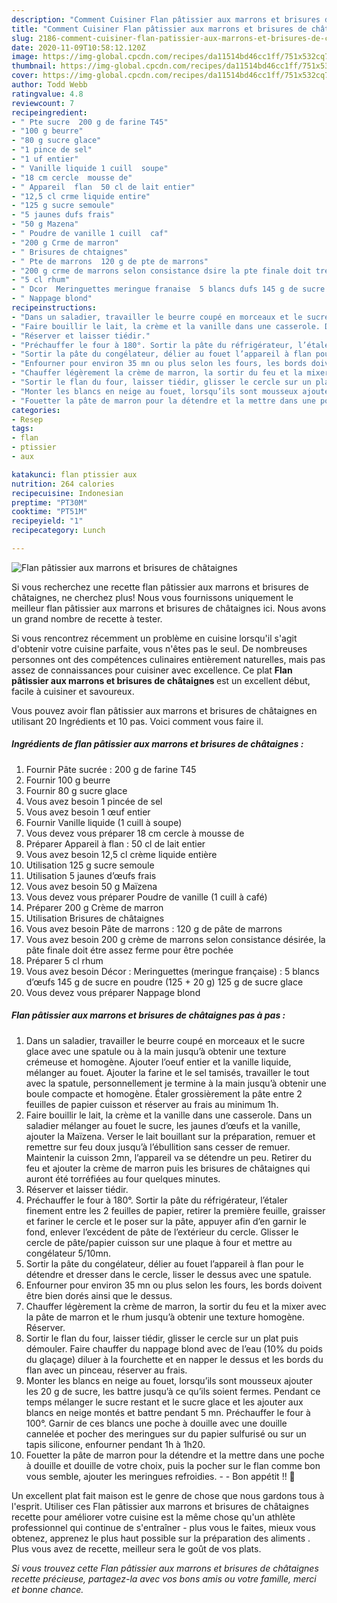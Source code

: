 ```yaml
---
description: "Comment Cuisiner Flan pâtissier aux marrons et brisures de châtaignes"
title: "Comment Cuisiner Flan pâtissier aux marrons et brisures de châtaignes"
slug: 2186-comment-cuisiner-flan-patissier-aux-marrons-et-brisures-de-chataignes
date: 2020-11-09T10:58:12.120Z
image: https://img-global.cpcdn.com/recipes/da11514bd46cc1ff/751x532cq70/flan-patissier-aux-marrons-et-brisures-de-chataignes-photo-principale-de-la-recette.jpg
thumbnail: https://img-global.cpcdn.com/recipes/da11514bd46cc1ff/751x532cq70/flan-patissier-aux-marrons-et-brisures-de-chataignes-photo-principale-de-la-recette.jpg
cover: https://img-global.cpcdn.com/recipes/da11514bd46cc1ff/751x532cq70/flan-patissier-aux-marrons-et-brisures-de-chataignes-photo-principale-de-la-recette.jpg
author: Todd Webb
ratingvalue: 4.8
reviewcount: 7
recipeingredient:
- " Pte sucre  200 g de farine T45"
- "100 g beurre"
- "80 g sucre glace"
- "1 pince de sel"
- "1 uf entier"
- " Vanille liquide 1 cuill  soupe"
- "18 cm cercle  mousse de"
- " Appareil  flan  50 cl de lait entier"
- "12,5 cl crme liquide entire"
- "125 g sucre semoule"
- "5 jaunes dufs frais"
- "50 g Mazena"
- " Poudre de vanille 1 cuill  caf"
- "200 g Crme de marron"
- " Brisures de chtaignes"
- " Pte de marrons  120 g de pte de marrons"
- "200 g crme de marrons selon consistance dsire la pte finale doit tre assez ferme pour tre poche"
- "5 cl rhum"
- " Dcor  Meringuettes meringue franaise  5 blancs dufs 145 g de sucre en poudre 125  20 g 125 g de sucre glace"
- " Nappage blond"
recipeinstructions:
- "Dans un saladier, travailler le beurre coupé en morceaux et le sucre glace avec une spatule ou à la main jusqu’à obtenir une texture crémeuse et homogène. Ajouter l’oeuf entier et la vanille liquide, mélanger au fouet. Ajouter la farine et le sel tamisés, travailler le tout avec la spatule, personnellement je termine à la main jusqu’à obtenir une boule compacte et homogène. Étaler grossièrement la pâte entre 2 feuilles de papier cuisson et réserver au frais au minimum 1h."
- "Faire bouillir le lait, la crème et la vanille dans une casserole. Dans un saladier mélanger au fouet le sucre, les jaunes d’œufs et la vanille, ajouter la Maïzena. Verser le lait bouillant sur la préparation, remuer et remettre sur feu doux jusqu’à l’ébullition sans cesser de remuer. Maintenir la cuisson 2mn, l’appareil va se détendre un peu. Retirer du feu et ajouter la crème de marron puis les brisures de châtaignes qui auront été torréfiées au four quelques minutes."
- "Réserver et laisser tiédir."
- "Préchauffer le four à 180°. Sortir la pâte du réfrigérateur, l’étaler finement entre les 2 feuilles de papier, retirer la première feuille, graisser et fariner le cercle et le poser sur la pâte, appuyer afin d’en garnir le fond, enlever l’excédent de pâte de l’extérieur du cercle. Glisser le cercle de pâte/papier cuisson sur une plaque à four et mettre au congélateur 5/10mn."
- "Sortir la pâte du congélateur, délier au fouet l’appareil à flan pour le détendre et dresser dans le cercle, lisser le dessus avec une spatule."
- "Enfourner pour environ 35 mn ou plus selon les fours, les bords doivent être bien dorés ainsi que le dessus."
- "Chauffer légèrement la crème de marron, la sortir du feu et la mixer avec la pâte de marron et le rhum jusqu’à obtenir une texture homogène. Réserver."
- "Sortir le flan du four, laisser tiédir, glisser le cercle sur un plat puis démouler. Faire chauffer du nappage blond avec de l’eau (10% du poids du glaçage) diluer à la fourchette et en napper le dessus et les bords du flan avec un pinceau, réserver au frais."
- "Monter les blancs en neige au fouet, lorsqu’ils sont mousseux ajouter les 20 g de sucre, les battre jusqu’à ce qu’ils soient fermes. Pendant ce temps mélanger le sucre restant et le sucre glace et les ajouter aux blancs en neige montés et battre pendant 5 mn. Préchauffer le four à 100°. Garnir de ces blancs une poche à douille avec une douille cannelée et pocher des meringues sur du papier sulfurisé ou sur un tapis silicone, enfourner pendant 1h à 1h20."
- "Fouetter la pâte de marron pour la détendre et la mettre dans une poche à douille et douille de votre choix, puis la pocher sur le flan comme bon vous semble, ajouter les meringues refroidies.  Bon appétit !! 🍴"
categories:
- Resep
tags:
- flan
- ptissier
- aux

katakunci: flan ptissier aux 
nutrition: 264 calories
recipecuisine: Indonesian
preptime: "PT30M"
cooktime: "PT51M"
recipeyield: "1"
recipecategory: Lunch

---
```



![Flan pâtissier aux marrons et brisures de châtaignes](https://img-global.cpcdn.com/recipes/da11514bd46cc1ff/751x532cq70/flan-patissier-aux-marrons-et-brisures-de-chataignes-photo-principale-de-la-recette.jpg)

Si vous recherchez une recette flan pâtissier aux marrons et brisures de châtaignes, ne cherchez plus! Nous vous fournissons uniquement le meilleur flan pâtissier aux marrons et brisures de châtaignes ici. Nous avons un grand nombre de recette à tester.

Si vous rencontrez récemment un problème en cuisine lorsqu'il s'agit d'obtenir votre cuisine parfaite, vous n'êtes pas le seul. De nombreuses personnes ont des compétences culinaires entièrement naturelles, mais pas assez de connaissances pour cuisiner avec excellence. Ce plat <strong> Flan pâtissier aux marrons et brisures de châtaignes </strong> est un excellent début, facile à cuisiner et savoureux.

<!--inarticleads1-->

Vous pouvez avoir flan pâtissier aux marrons et brisures de châtaignes en utilisant 20 Ingrédients et 10 pas. Voici comment vous faire il.

##### Ingrédients de flan pâtissier aux marrons et brisures de châtaignes :

1. Fournir  Pâte sucrée : 200 g de farine T45
1. Fournir 100 g beurre
1. Fournir 80 g sucre glace
1. Vous avez besoin 1 pincée de sel
1. Vous avez besoin 1 œuf entier
1. Fournir  Vanille liquide (1 cuill à soupe)
1. Vous devez vous préparer 18 cm cercle à mousse de
1. Préparer  Appareil à flan : 50 cl de lait entier
1. Vous avez besoin 12,5 cl crème liquide entière
1. Utilisation 125 g sucre semoule
1. Utilisation 5 jaunes d’œufs frais
1. Vous avez besoin 50 g Maïzena
1. Vous devez vous préparer  Poudre de vanille (1 cuill à café)
1. Préparer 200 g Crème de marron
1. Utilisation  Brisures de châtaignes
1. Vous avez besoin  Pâte de marrons : 120 g de pâte de marrons
1. Vous avez besoin 200 g crème de marrons selon consistance désirée, la pâte finale doit étre assez ferme pour être pochée
1. Préparer 5 cl rhum
1. Vous avez besoin  Décor : Meringuettes (meringue française) : 5 blancs d’œufs 145 g de sucre en poudre (125 + 20 g) 125 g de sucre glace
1. Vous devez vous préparer  Nappage blond




<!--inarticleads2-->

##### Flan pâtissier aux marrons et brisures de châtaignes pas à pas :

1. Dans un saladier, travailler le beurre coupé en morceaux et le sucre glace avec une spatule ou à la main jusqu’à obtenir une texture crémeuse et homogène. Ajouter l’oeuf entier et la vanille liquide, mélanger au fouet. Ajouter la farine et le sel tamisés, travailler le tout avec la spatule, personnellement je termine à la main jusqu’à obtenir une boule compacte et homogène. Étaler grossièrement la pâte entre 2 feuilles de papier cuisson et réserver au frais au minimum 1h.
1. Faire bouillir le lait, la crème et la vanille dans une casserole. Dans un saladier mélanger au fouet le sucre, les jaunes d’œufs et la vanille, ajouter la Maïzena. Verser le lait bouillant sur la préparation, remuer et remettre sur feu doux jusqu’à l’ébullition sans cesser de remuer. Maintenir la cuisson 2mn, l’appareil va se détendre un peu. Retirer du feu et ajouter la crème de marron puis les brisures de châtaignes qui auront été torréfiées au four quelques minutes.
1. Réserver et laisser tiédir.
1. Préchauffer le four à 180°. Sortir la pâte du réfrigérateur, l’étaler finement entre les 2 feuilles de papier, retirer la première feuille, graisser et fariner le cercle et le poser sur la pâte, appuyer afin d’en garnir le fond, enlever l’excédent de pâte de l’extérieur du cercle. Glisser le cercle de pâte/papier cuisson sur une plaque à four et mettre au congélateur 5/10mn.
1. Sortir la pâte du congélateur, délier au fouet l’appareil à flan pour le détendre et dresser dans le cercle, lisser le dessus avec une spatule.
1. Enfourner pour environ 35 mn ou plus selon les fours, les bords doivent être bien dorés ainsi que le dessus.
1. Chauffer légèrement la crème de marron, la sortir du feu et la mixer avec la pâte de marron et le rhum jusqu’à obtenir une texture homogène. Réserver.
1. Sortir le flan du four, laisser tiédir, glisser le cercle sur un plat puis démouler. Faire chauffer du nappage blond avec de l’eau (10% du poids du glaçage) diluer à la fourchette et en napper le dessus et les bords du flan avec un pinceau, réserver au frais.
1. Monter les blancs en neige au fouet, lorsqu’ils sont mousseux ajouter les 20 g de sucre, les battre jusqu’à ce qu’ils soient fermes. Pendant ce temps mélanger le sucre restant et le sucre glace et les ajouter aux blancs en neige montés et battre pendant 5 mn. Préchauffer le four à 100°. Garnir de ces blancs une poche à douille avec une douille cannelée et pocher des meringues sur du papier sulfurisé ou sur un tapis silicone, enfourner pendant 1h à 1h20.
1. Fouetter la pâte de marron pour la détendre et la mettre dans une poche à douille et douille de votre choix, puis la pocher sur le flan comme bon vous semble, ajouter les meringues refroidies. -  - Bon appétit !! 🍴




<!--inarticleads1-->

<p>
Un excellent plat fait maison est le genre de chose que nous gardons tous à l'esprit. Utiliser ces Flan pâtissier aux marrons et brisures de châtaignes recette pour améliorer votre cuisine est la même chose qu'un athlète professionnel qui continue de s'entraîner - plus vous le faites, mieux vous obtenez, apprenez le plus haut possible sur la préparation des aliments . Plus vous avez de recette, meilleur sera le goût de vos plats.
</p>

<p>
<i>Si vous trouvez cette Flan pâtissier aux marrons et brisures de châtaignes recette précieuse, partagez-la avec vos bons amis ou votre famille, merci et bonne chance.</i>
</p>
